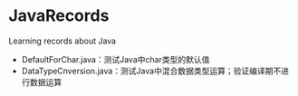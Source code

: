 # JavaRecords
Learning records about Java
- DefaultForChar.java：测试Java中char类型的默认值
- DataTypeCnversion.java：测试Java中混合数据类型运算；验证编译期不进行数据运算
